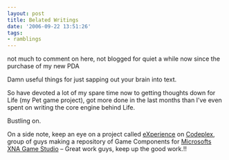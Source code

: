 ```yaml
---
layout: post
title: Belated Writings
date: '2006-09-22 13:51:26'
tags:
- ramblings
---
```


 

not much to comment on here, not blogged for quiet a while now since the purchase of my new PDA

Damn useful things for just sapping out your brain into text.

So have devoted a lot of my spare time now to getting thoughts down for Life (my Pet game project), got more done in the last months than I’ve even spent on writing the core engine behind Life.

 

Bustling on.

 

On a side note, keep an eye on a project called [eXperience](http://www.codeplex.com/Wiki/View?ProjectName=eXperience) on [Codeplex](http://www.codeplex.com/), group of guys making a repository of Game Components for [Microsofts XNA Game Studio](http://msdn.com/directx/xna/gse) – Great work guys, keep up the good work.!!


